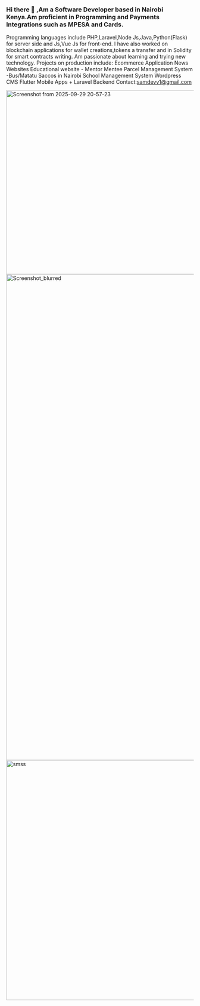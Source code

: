 ### Hi there 👋 ,Am a Software Developer based in Nairobi Kenya.Am proficient in Programming and Payments Integrations such as MPESA and Cards.
Programming languages include PHP,Laravel,Node Js,Java,Python(Flask) for server side and  Js,Vue Js for front-end.
I have also worked on blockchain applications for wallet creations,tokens a transfer and in Solidity for smart contracts writing.
Am passionate about learning and trying new technology.
Projects on production include:
Ecommerce Application
News Websites 
Educational website - Mentor Mentee
Parcel Management System -Bus/Matatu Saccos in Nairobi
School Management System
Wordpress CMS
Flutter Mobile Apps + Laravel Backend
Contact:samdevv1@gmail.com

 <img width="1351" height="492" alt="Screenshot from 2025-09-29 20-57-23" src="https://github.com/user-attachments/assets/2ae869cd-bcf7-4e98-afbc-004b9f007817" />
<img width="1366" height="1300" alt="Screenshot_blurred" src="https://github.com/user-attachments/assets/82c347b8-3e4b-4e32-a111-c599faaf6b6a" />

<img width="1353" height="642" alt="smss" src="https://github.com/user-attachments/assets/06e7b714-2dd5-46b7-92f6-0774a4839944" />


<!--
**samdevv/samdevv** is a ✨ _special_ ✨ repository because its `README.md` (this file) appears on your GitHub profile.

Here are some ideas to get you started:

- 🔭 I’m currently working on E-Commerce Application
- 🌱 I’m currently learning Angular amd Node Js
- 👯 I’m looking to collaborate on ...
- 🤔 I’m looking for help with ...
- 💬 Ask me about ...
- 📫 How to reach me: ...
- 😄 Pronouns: ...
- ⚡ Fun fact: ...
-->
